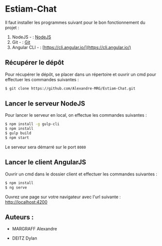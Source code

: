 # Estiam-Chat

Il faut installer les programmes suivant pour le bon fonctionnement du projet : 

1. NodeJS - : [NodeJS](https://nodejs.org)
2. Git - : [Git](https://git-scm.com)
3. Angular CLI - : [https://cli.angular.io/](https://cli.angular.io/)

## Récupérer le dépôt

Pour récupérer le dépôt, se placer dans un répertoire et ouvrir un cmd pour effectuer les commandes suivantes :

```bash
$ git clone https://github.com/Alexandre-MRG/Estiam-Chat.git
```

## Lancer le serveur NodeJS

Pour lancer le serveur en local, on effectue les commandes suivantes :

```bash
$ npm install -g gulp-cli
$ npm install
$ gulp build
$ npm start
```

Le serveur sera démarré sur le port `8080`

## Lancer le client AngularJS

Ouvrir un cmd dans le dossier client et effectuer les commandes suivantes :

```bash
$ npm install
$ ng serve
```

Ouvrez une page sur votre navigateur avec l'url suivante : [http://localhost:4200](http://localhost:4200/)

## Auteurs :

- MARGRAFF Alexandre

- DEITZ Dylan
